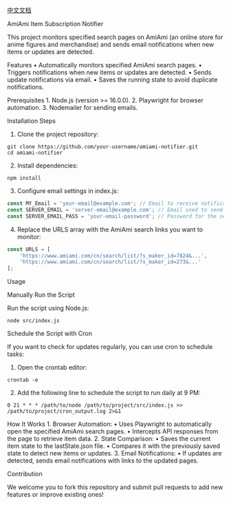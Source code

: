 [中文文档](https://github.com/Panzer-Jack/AmiAmi-subscriber/blob/main/README_ZH.md)

AmiAmi Item Subscription Notifier

This project monitors specified search pages on AmiAmi (an online store for anime figures and merchandise) and sends email notifications when new items or updates are detected.

Features
	•	Automatically monitors specified AmiAmi search pages.
	•	Triggers notifications when new items or updates are detected.
	•	Sends update notifications via email.
	•	Saves the running state to avoid duplicate notifications.

Prerequisites
	1.	Node.js (version >= 16.0.0).
	2.	Playwright for browser automation.
	3.	Nodemailer for sending emails.

Installation Steps

1.	Clone the project repository:
```
git clone https://github.com/your-username/amiami-notifier.git
cd amiami-notifier
```

2.	Install dependencies:
```
npm install
```

3.	Configure email settings in index.js:
```js
const MY_Email = 'your-email@example.com'; // Email to receive notifications
const SERVER_EMAIL = 'server-email@example.com'; // Email used to send notifications
const SERVER_EMAIL_PASS = 'your-email-password'; // Password for the sender email
```
4.	Replace the URLS array with the AmiAmi search links you want to monitor:
```js
const URLS = [
    'https://www.amiami.com/cn/search/list/?s_maker_id=7824&...',
    'https://www.amiami.com/cn/search/list/?s_maker_id=273&...'
];
```
Usage

Manually Run the Script

Run the script using Node.js:
```
node src/index.js
```
Schedule the Script with Cron

If you want to check for updates regularly, you can use cron to schedule tasks:
1.	Open the crontab editor:
```
crontab -e
```

2.	Add the following line to schedule the script to run daily at 9 PM:
```
0 21 * * * /path/to/node /path/to/project/src/index.js >> /path/to/project/cron_output.log 2>&1
```

How It Works
	1.	Browser Automation:
	•	Uses Playwright to automatically open the specified AmiAmi search pages.
	•	Intercepts API responses from the page to retrieve item data.
	2.	State Comparison:
	•	Saves the current item state to the lastState.json file.
	•	Compares it with the previously saved state to detect new items or updates.
	3.	Email Notifications:
	•	If updates are detected, sends email notifications with links to the updated pages.

Contribution

We welcome you to fork this repository and submit pull requests to add new features or improve existing ones!

